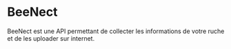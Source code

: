 # BeeNect
BeeNect est une API permettant de collecter les informations de votre ruche et de les uploader sur internet.

